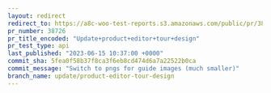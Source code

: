 ```yaml
---
layout: redirect
redirect_to: https://a8c-woo-test-reports.s3.amazonaws.com/public/pr/38726/api/index.html
pr_number: 38726
pr_title_encoded: "Update+product+editor+tour+design"
pr_test_type: api
last_published: "2023-06-15 10:37:00 +0000"
commit_sha: 5fea0f58b37f8ca3f6eb8cd474d6a7a22522b0ca
commit_message: "Switch to pngs for guide images (much smaller)"
branch_name: update/product-editor-tour-design
---
```

